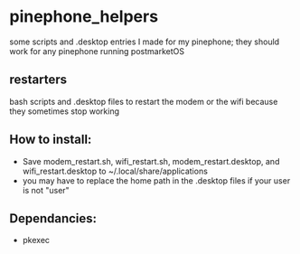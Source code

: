 # pinephone_helpers
some scripts and .desktop entries I made for my pinephone; they should work for any pinephone running postmarketOS

## restarters
bash scripts and .desktop files to restart the modem or the wifi because they sometimes stop working

## How to install:
- Save modem_restart.sh, wifi_restart.sh, modem_restart.desktop, and wifi_restart.desktop to ~/.local/share/applications
- you may have to replace the home path in the .desktop files if your user is not "user"

## Dependancies:
- pkexec
